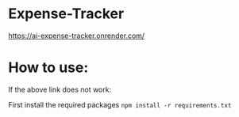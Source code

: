 # Expense-Tracker
https://ai-expense-tracker.onrender.com/
# How to use:
If the above link does not work:

First install the required packages
`npm install -r requirements.txt`


